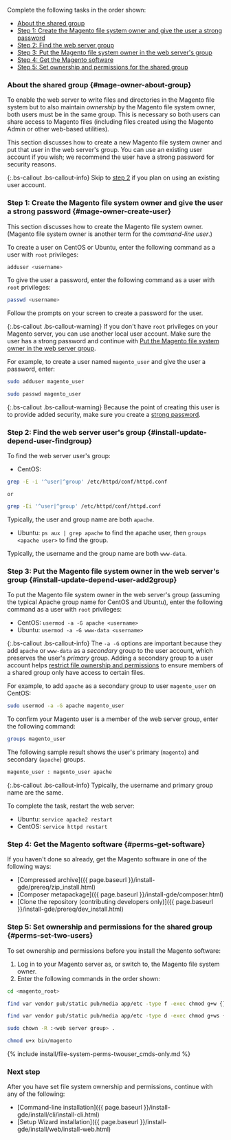 Complete the following tasks in the order shown:

* [About the shared group](#mage-owner-about-group)
* [Step 1: Create the Magento file system owner and give the user a strong password](#mage-owner-create-user)
* [Step 2: Find the web server group](#install-update-depend-user-findgroup)
* [Step 3: Put the Magento file system owner in the web server's group](#install-update-depend-user-add2group)
* [Step 4: Get the Magento software](#perms-get-software)
* [Step 5: Set ownership and permissions for the shared group](#perms-set-two-users)

### About the shared group {#mage-owner-about-group}

To enable the web server to write files and directories in the Magento file system but to also maintain *ownership* by the Magento file system owner, both users must be in the same group. This is necessary so both users can share access to Magento files (including files created using the Magento Admin or other web-based utilities).

This section discusses how to create a new Magento file system owner and put that user in the web server's group. You can use an existing user account if you wish; we recommend the user have a strong password for security reasons.

{:.bs-callout .bs-callout-info}
Skip to [step 2](#install-update-depend-user-findgroup) if you plan on using an existing user account.

### Step 1: Create the Magento file system owner and give the user a strong password {#mage-owner-create-user}

This section discusses how to create the Magento file system owner. (Magento file system owner is another term for the *command-line user*.)

To create a user on CentOS or Ubuntu, enter the following command as a user with `root` privileges:

```bash
adduser <username>
```

To give the user a password, enter the following command as a user with `root` privileges:

```bash
passwd <username>
```

Follow the prompts on your screen to create a password for the user.

{:.bs-callout .bs-callout-warning}
If you don't have `root` privileges on your Magento server, you can use another local user account. Make sure the user has a strong password and continue with [Put the Magento file system owner in the web server group](#install-update-depend-user-add2group).

For example, to create a user named `magento_user` and give the user a password, enter:

```bash
sudo adduser magento_user
```

```bash
sudo passwd magento_user
```

{:.bs-callout .bs-callout-warning}
Because the point of creating this user is to provide added security, make sure you create a [strong password](https://en.wikipedia.org/wiki/Password_strength).

### Step 2: Find the web server user's group {#install-update-depend-user-findgroup}

To find the web server user's group:

* CentOS:

```bash
grep -E -i '^user|^group' /etc/httpd/conf/httpd.conf
```

    or

```bash
grep -Ei '^user|^group' /etc/httpd/conf/httpd.conf
```

Typically, the user and group name are both `apache`.

* Ubuntu: `ps aux | grep apache` to find the apache user, then `groups <apache user>` to find the group.

Typically, the username and the group name are both `www-data`.

### Step 3: Put the Magento file system owner in the web server's group {#install-update-depend-user-add2group}

To put the Magento file system owner in the web server's group (assuming the typical Apache group name for CentOS and Ubuntu), enter the following command as a user with `root` privileges:

* CentOS: `usermod -a -G apache <username>`
* Ubuntu: `usermod -a -G www-data <username>`

{:.bs-callout .bs-callout-info}
The `-a -G` options are important because they add `apache` or `www-data` as a _secondary_ group to the user account, which preserves the user's _primary_ group. Adding a secondary group to a user account helps [restrict file ownership and permissions](#perms-set-two-users) to ensure members of a shared group only have access to certain files.

For example, to add `apache` as a secondary group to user `magento_user` on CentOS:

```bash
sudo usermod -a -G apache magento_user
```

To confirm your Magento user is a member of the web server group, enter the following command:

```bash
groups magento_user
```

The following sample result shows the user's primary (`magento`) and secondary (`apache`) groups.

```bash
magento_user : magento_user apache
```

{:.bs-callout .bs-callout-info}
Typically, the username and primary group name are the same.

To complete the task, restart the web server:

* Ubuntu: `service apache2 restart`
* CentOS: `service httpd restart`

### Step 4: Get the Magento software {#perms-get-software}

If you haven't done so already, get the Magento software in one of the following ways:

* [Compressed archive]({{ page.baseurl }}/install-gde/prereq/zip_install.html)
* [Composer metapackage]({{ page.baseurl }}/install-gde/composer.html)
* [Clone the repository (contributing developers only)]({{ page.baseurl }}/install-gde/prereq/dev_install.html)

### Step 5: Set ownership and permissions for the shared group {#perms-set-two-users}

To set ownership and permissions before you install the Magento software:

1. Log in to your Magento server as, or switch to, the Magento file system owner.
1. Enter the following commands in the order shown:

```bash
cd <magento_root>
```

```bash
find var vendor pub/static pub/media app/etc -type f -exec chmod g+w {} +
```

```bash
find var vendor pub/static pub/media app/etc -type d -exec chmod g+ws {} +
```

```bash
sudo chown -R :<web server group> .
```

```bash
chmod u+x bin/magento
```

{% include install/file-system-perms-twouser_cmds-only.md %}

### Next step

After you have set file system ownership and permissions, continue with any of the following:

* [Command-line installation]({{ page.baseurl }}/install-gde/install/cli/install-cli.html)
* [Setup Wizard installation]({{ page.baseurl }}/install-gde/install/web/install-web.html)
